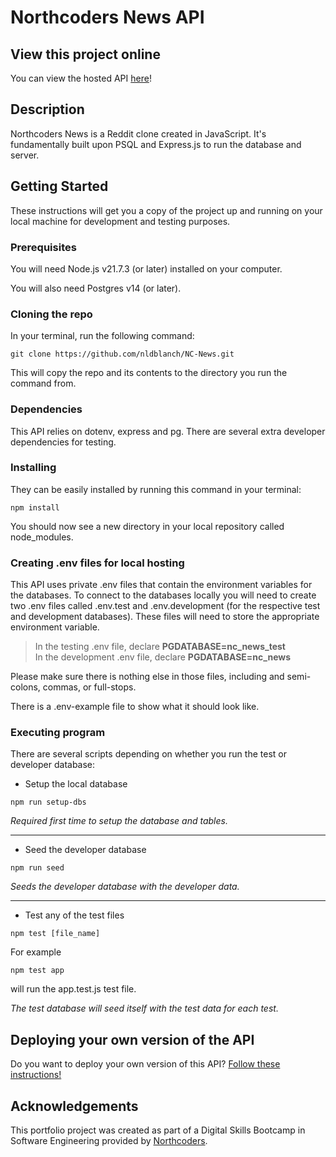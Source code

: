 # Northcoders News API

## View this project online
You can view the hosted API [here](https://nc-news-bxej.onrender.com/api)!


## Description
Northcoders News is a Reddit clone created in JavaScript. It's fundamentally built upon PSQL and Express.js to run the database and server. 


## Getting Started

These instructions will get you a copy of the project up and running on your local machine for development and testing purposes. 

### Prerequisites

You will need Node.js v21.7.3 (or later) installed on your computer. 

You will also need Postgres v14 (or later).

### Cloning the repo

In your terminal, run the following command:
```
git clone https://github.com/nldblanch/NC-News.git
```

This will copy the repo and its contents to the directory you run the command from.

### Dependencies

This API relies on dotenv, express and pg. There are several extra developer dependencies for testing.

### Installing

They can be easily installed by running this command in your terminal:
```
npm install
```
You should now see a new directory in your local repository called node_modules. 

### Creating .env files for local hosting
This API uses private .env files that contain the environment variables for the databases. To connect to the databases locally you will need to create two .env files called .env.test and .env.development (for the respective test and development databases).
These files will need to store the appropriate environment variable. 
> In the testing .env file, declare **PGDATABASE=nc_news_test** \
> In the development .env file, declare **PGDATABASE=nc_news**

Please make sure there is nothing else in those files, including and semi-colons, commas, or full-stops. 

There is a .env-example file to show what it should look like.

### Executing program

There are several scripts depending on whether you run the test or developer database:

- Setup the local database
```
npm run setup-dbs
```
_Required first time to setup the database and tables._

---
- Seed the developer database
```
npm run seed
```
_Seeds the developer database with the developer data._

---
- Test any of the test files
```
npm test [file_name]
```
For example
```
npm test app
```
will run the app.test.js test file.

_The test database will seed itself with the test data for each test._

## Deploying your own version of the API

Do you want to deploy your own version of this API? [Follow these instructions!](./api-hosting.md) 

## Acknowledgements

This portfolio project was created as part of a Digital Skills Bootcamp in Software Engineering provided by [Northcoders](https://northcoders.com/).
